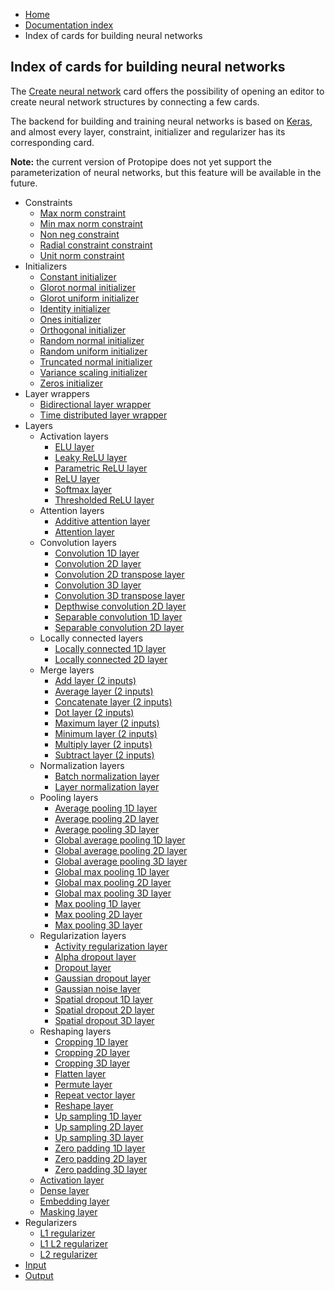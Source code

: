 <ul class="breadcrumb">
    <li><a href="">Home</a></li>
    <li><a href="documentation">Documentation index</a></li>
    <li>Index of cards for building neural networks</li>
</ul>

## Index of cards for building neural networks

The [Create neural network](cards/createNeuralNetwork) card offers the possibility of opening an editor to create neural network structures by connecting a few cards.

The backend for building and training neural networks is based on [Keras](https://keras.io/), and almost every layer, constraint, initializer and regularizer has its corresponding card.

**Note:** the current version of Protopipe does not yet support the parameterization of neural networks, but this feature will be available in the future.

* Constraints
    * [Max norm constraint](neural_network_cards/constraint_MaxNorm)
    * [Min max norm constraint](neural_network_cards/constraint_MinMaxNorm)
    * [Non neg constraint](neural_network_cards/constraint_NonNeg)
    * [Radial constraint constraint](neural_network_cards/constraint_RadialConstraint)
    * [Unit norm constraint](neural_network_cards/constraint_UnitNorm)
* Initializers
    * [Constant initializer](neural_network_cards/initializer_Constant)
    * [Glorot normal initializer](neural_network_cards/initializer_GlorotNormal)
    * [Glorot uniform initializer](neural_network_cards/initializer_GlorotUniform)
    * [Identity initializer](neural_network_cards/initializer_Identity)
    * [Ones initializer](neural_network_cards/initializer_Ones)
    * [Orthogonal initializer](neural_network_cards/initializer_Orthogonal)
    * [Random normal initializer](neural_network_cards/initializer_RandomNormal)
    * [Random uniform initializer](neural_network_cards/initializer_RandomUniform)
    * [Truncated normal initializer](neural_network_cards/initializer_TruncatedNormal)
    * [Variance scaling initializer](neural_network_cards/initializer_VarianceScaling)
    * [Zeros initializer](neural_network_cards/initializer_Zeros)
* Layer wrappers
    * [Bidirectional layer wrapper](neural_network_cards/layer_Bidirectional)
    * [Time distributed layer wrapper](neural_network_cards/layer_TimeDistributed)
* Layers
    * Activation layers
        * [ELU layer](neural_network_cards/layer_ELU)
        * [Leaky ReLU layer](neural_network_cards/layer_LeakyReLU)
        * [Parametric ReLU layer](neural_network_cards/layer_PReLU)
        * [ReLU layer](neural_network_cards/layer_ReLU)
        * [Softmax layer](neural_network_cards/layer_Softmax)
        * [Thresholded ReLU layer](neural_network_cards/layer_ThresholdedReLU)
    * Attention layers
        * [Additive attention layer](neural_network_cards/layer_AdditiveAttention)
        * [Attention layer](neural_network_cards/layer_Attention)
    * Convolution layers
        * [Convolution 1D layer](neural_network_cards/layer_Conv1D)
        * [Convolution 2D layer](neural_network_cards/layer_Conv2D)
        * [Convolution 2D transpose layer](neural_network_cards/layer_Conv2DTranspose)
        * [Convolution 3D layer](neural_network_cards/layer_Conv3D)
        * [Convolution 3D transpose layer](neural_network_cards/layer_Conv3DTranspose)
        * [Depthwise convolution 2D layer](neural_network_cards/layer_DepthwiseConv2D)
        * [Separable convolution 1D layer](neural_network_cards/layer_SeparableConv1D)
        * [Separable convolution 2D layer](neural_network_cards/layer_SeparableConv2D)
    * Locally connected layers
        * [Locally connected 1D layer](neural_network_cards/layer_LocallyConnected1D)
        * [Locally connected 2D layer](neural_network_cards/layer_LocallyConnected2D)
    * Merge layers
        * [Add layer (2 inputs)](neural_network_cards/mergeLayer2_Add)
        * [Average layer (2 inputs)](neural_network_cards/mergeLayer2_Average)
        * [Concatenate layer (2 inputs)](neural_network_cards/mergeLayer2_Concatenate)
        * [Dot layer (2 inputs)](neural_network_cards/mergeLayer2_Dot)
        * [Maximum layer (2 inputs)](neural_network_cards/mergeLayer2_Maximum)
        * [Minimum layer (2 inputs)](neural_network_cards/mergeLayer2_Minimum)
        * [Multiply layer (2 inputs)](neural_network_cards/mergeLayer2_Multiply)
        * [Subtract layer (2 inputs)](neural_network_cards/mergeLayer2_Subtract)
    * Normalization layers
        * [Batch normalization layer](neural_network_cards/layer_BatchNormalization)
        * [Layer normalization layer](neural_network_cards/layer_LayerNormalization)
    * Pooling layers
        * [Average pooling 1D layer](neural_network_cards/layer_AveragePooling1D)
        * [Average pooling 2D layer](neural_network_cards/layer_AveragePooling2D)
        * [Average pooling 3D layer](neural_network_cards/layer_AveragePooling3D)
        * [Global average pooling 1D layer](neural_network_cards/layer_GlobalAveragePooling1D)
        * [Global average pooling 2D layer](neural_network_cards/layer_GlobalAveragePooling2D)
        * [Global average pooling 3D layer](neural_network_cards/layer_GlobalAveragePooling3D)
        * [Global max pooling 1D layer](neural_network_cards/layer_GlobalMaxPooling1D)
        * [Global max pooling 2D layer](neural_network_cards/layer_GlobalMaxPooling2D)
        * [Global max pooling 3D layer](neural_network_cards/layer_GlobalMaxPooling3D)
        * [Max pooling 1D layer](neural_network_cards/layer_MaxPooling1D)
        * [Max pooling 2D layer](neural_network_cards/layer_MaxPooling2D)
        * [Max pooling 3D layer](neural_network_cards/layer_MaxPooling3D)
    * Regularization layers
        * [Activity regularization layer](neural_network_cards/layer_ActivityRegularization)
        * [Alpha dropout layer](neural_network_cards/layer_AlphaDropout)
        * [Dropout layer](neural_network_cards/layer_Dropout)
        * [Gaussian dropout layer](neural_network_cards/layer_GaussianDropout)
        * [Gaussian noise layer](neural_network_cards/layer_GaussianNoise)
        * [Spatial dropout 1D layer](neural_network_cards/layer_SpatialDropout1D)
        * [Spatial dropout 2D layer](neural_network_cards/layer_SpatialDropout2D)
        * [Spatial dropout 3D layer](neural_network_cards/layer_SpatialDropout3D)
    * Reshaping layers
        * [Cropping 1D layer](neural_network_cards/layer_Cropping1D)
        * [Cropping 2D layer](neural_network_cards/layer_Cropping2D)
        * [Cropping 3D layer](neural_network_cards/layer_Cropping3D)
        * [Flatten layer](neural_network_cards/layer_Flatten)
        * [Permute layer](neural_network_cards/layer_Permute)
        * [Repeat vector layer](neural_network_cards/layer_RepeatVector)
        * [Reshape layer](neural_network_cards/layer_Reshape)
        * [Up sampling 1D layer](neural_network_cards/layer_UpSampling1D)
        * [Up sampling 2D layer](neural_network_cards/layer_UpSampling2D)
        * [Up sampling 3D layer](neural_network_cards/layer_UpSampling3D)
        * [Zero padding 1D layer](neural_network_cards/layer_ZeroPadding1D)
        * [Zero padding 2D layer](neural_network_cards/layer_ZeroPadding2D)
        * [Zero padding 3D layer](neural_network_cards/layer_ZeroPadding3D)
    * [Activation layer](neural_network_cards/layer_Activation)
    * [Dense layer](neural_network_cards/layer_Dense)
    * [Embedding layer](neural_network_cards/layer_Embedding)
    * [Masking layer](neural_network_cards/layer_Masking)
* Regularizers
    * [L1 regularizer](neural_network_cards/regularizer_l1)
    * [L1 L2 regularizer](neural_network_cards/regularizer_l1_l2)
    * [L2 regularizer](neural_network_cards/regularizer_l2)
* [Input](neural_network_cards/input)
* [Output](neural_network_cards/output)
